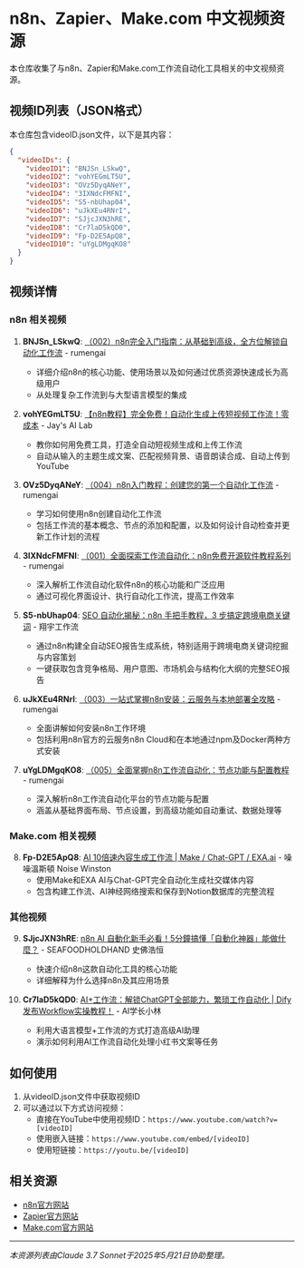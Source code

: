 # n8n、Zapier、Make.com 中文视频资源

本仓库收集了与n8n、Zapier和Make.com工作流自动化工具相关的中文视频资源。

## 视频ID列表（JSON格式）

本仓库包含videoID.json文件，以下是其内容：

```json
{
  "videoIDs": {
    "videoID1": "BNJSn_LSkwQ",
    "videoID2": "vohYEGmLT5U",
    "videoID3": "OVz5DyqANeY",
    "videoID4": "3IXNdcFMFNI",
    "videoID5": "S5-nbUhap04",
    "videoID6": "uJkXEu4RNrI",
    "videoID7": "SJjcJXN3hRE",
    "videoID8": "Cr7laD5kQD0",
    "videoID9": "Fp-D2E5ApQ8",
    "videoID10": "uYgLDMgqKO8"
  }
}
```

## 视频详情

### n8n 相关视频

1. **BNJSn_LSkwQ**: [（002）n8n完全入门指南：从基础到高级，全方位解锁自动化工作流](https://www.youtube.com/watch?v=BNJSn_LSkwQ) - rumengai
   - 详细介绍n8n的核心功能、使用场景以及如何通过优质资源快速成长为高级用户
   - 从处理复杂工作流到与大型语言模型的集成

2. **vohYEGmLT5U**: [【n8n教程】完全免费！自动化生成上传短视频工作流！零成本](https://www.youtube.com/watch?v=vohYEGmLT5U) - Jay's AI Lab
   - 教你如何用免费工具，打造全自动短视频生成和上传工作流
   - 自动从输入的主题生成文案、匹配视频背景、语音朗读合成、自动上传到YouTube

3. **OVz5DyqANeY**: [（004）n8n入门教程：创建您的第一个自动化工作流](https://www.youtube.com/watch?v=OVz5DyqANeY) - rumengai
   - 学习如何使用n8n创建自动化工作流
   - 包括工作流的基本概念、节点的添加和配置，以及如何设计自动检查并更新工作计划的流程

4. **3IXNdcFMFNI**: [（001）全面探索工作流自动化：n8n免费开源软件教程系列](https://www.youtube.com/watch?v=3IXNdcFMFNI) - rumengai
   - 深入解析工作流自动化软件n8n的核心功能和广泛应用
   - 通过可视化界面设计、执行自动化工作流，提高工作效率

5. **S5-nbUhap04**: [SEO 自动化揭秘：n8n 手把手教程，3 步搞定跨境电商关键词](https://www.youtube.com/watch?v=S5-nbUhap04) - 翔宇工作流
   - 通过n8n构建全自动SEO报告生成系统，特别适用于跨境电商关键词挖掘与内容策划
   - 一键获取包含竞争格局、用户意图、市场机会与结构化大纲的完整SEO报告

6. **uJkXEu4RNrI**: [（003）一站式掌握n8n安装：云服务与本地部署全攻略](https://www.youtube.com/watch?v=uJkXEu4RNrI) - rumengai
   - 全面讲解如何安装n8n工作环境
   - 包括利用n8n官方的云服务n8n Cloud和在本地通过npm及Docker两种方式安装

7. **uYgLDMgqKO8**: [（005）全面掌握n8n工作流自动化：节点功能与配置教程](https://www.youtube.com/watch?v=uYgLDMgqKO8) - rumengai
   - 深入解析n8n工作流自动化平台的节点功能与配置
   - 涵盖从基础界面布局、节点设置，到高级功能如自动重试、数据处理等

### Make.com 相关视频

8. **Fp-D2E5ApQ8**: [AI 10倍速內容生成工作流 | Make / Chat-GPT / EXA.ai](https://www.youtube.com/watch?v=Fp-D2E5ApQ8) - 噪噪溫斯頓 Noise Winston
   - 使用Make和EXA AI与Chat-GPT完全自动化生成社交媒体内容
   - 包含构建工作流、AI神经网络搜索和保存到Notion数据库的完整流程

### 其他视频

9. **SJjcJXN3hRE**: [n8n AI 自動化新手必看！5分鐘搞懂「自動化神器」能做什麼？](https://www.youtube.com/watch?v=SJjcJXN3hRE) - SEAFOODHOLDHAND 史佛浩恒
   - 快速介绍n8n这款自动化工具的核心功能
   - 详细解释为什么选择n8n及其应用场景

10. **Cr7laD5kQD0**: [AI+工作流：解锁ChatGPT全部能力，繁琐工作自动化 | Dify发布Workflow实操教程！](https://www.youtube.com/watch?v=Cr7laD5kQD0) - AI学长小林
    - 利用大语言模型+工作流的方式打造高级AI助理
    - 演示如何利用AI工作流自动化处理小红书文案等任务

## 如何使用

1. 从videoID.json文件中获取视频ID
2. 可以通过以下方式访问视频：
   - 直接在YouTube中使用视频ID：`https://www.youtube.com/watch?v=[videoID]`
   - 使用嵌入链接：`https://www.youtube.com/embed/[videoID]`
   - 使用短链接：`https://youtu.be/[videoID]`

## 相关资源

- [n8n官方网站](https://n8n.io/)
- [Zapier官方网站](https://zapier.com/)
- [Make.com官方网站](https://make.com/)

---

*本资源列表由Claude 3.7 Sonnet于2025年5月21日协助整理。*